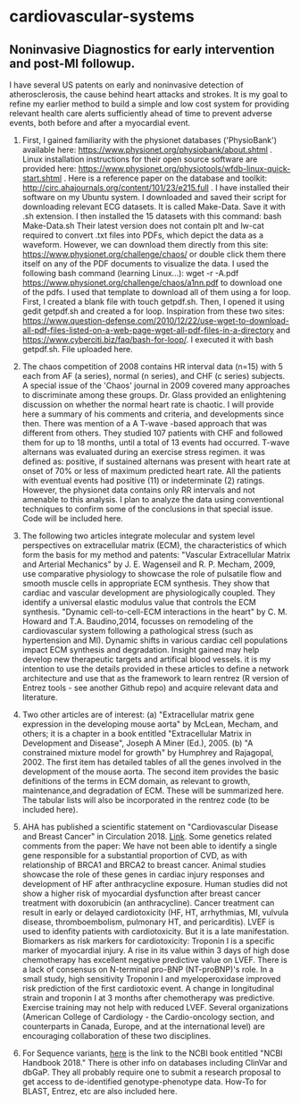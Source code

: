 # cardiovascular-systems
## Noninvasive Diagnostics for early intervention and post-MI followup.   
I have several US patents on early and noninvasive detection of atherosclerosis, the cause behind heart attacks and strokes. It is my goal to refine my earlier method to build a simple and low cost system for providing relevant health care alerts sufficiently ahead of time to prevent adverse events, both before and after a myocardial event.    

1. First, I gained familiarity with the physionet databases ('PhysioBank') available here: https://www.physionet.org/physiobank/about.shtml . Linux installation instructions for their open source software are provided here: https://www.physionet.org/physiotools/wfdb-linux-quick-start.shtml . Here is a reference paper on the database and toolkit: http://circ.ahajournals.org/content/101/23/e215.full . I have installed their software on my Ubuntu system. I downloaded and saved their script for downloading relevant ECG datasets. It is called Make-Data. Save it with .sh extension. I then installed the 15 datasets with this command: bash Make-Data.sh
Their latest version does not contain plt and lw-cat required to convert .txt files into PDFs, which depict the data as a waveform. However, we can download them directly from this site: https://www.physionet.org/challenge/chaos/ or double click them there itself on any of the PDF documents to visualize the data. I used the following bash command (learning Linux...): wget -r -A.pdf https://www.physionet.org/challenge/chaos/a1nn.pdf to download one of the pdfs. I used that template to download all of them using a for loop. First, I created a blank file with  touch getpdf.sh. Then, I opened it using gedit getpdf.sh and created a for loop. Inspiration from these two sites: https://www.question-defense.com/2010/12/22/use-wget-to-download-all-pdf-files-listed-on-a-web-page-wget-all-pdf-files-in-a-directory and https://www.cyberciti.biz/faq/bash-for-loop/. I executed it with bash getpdf.sh. File uploaded here.
2. The chaos competition of 2008 contains HR interval data (n=15) with 5 each from AF (a series), normal (n series), and CHF (c series) subjects. A special issue of the 'Chaos' journal in 2009 covered many approaches to discriminate among these groups. Dr. Glass provided an enlightening discussion on whether the normal heart rate is chaotic. I will provide here a summary of his comments and criteria, and developments since then. There was mention of a A T-wave -based approach that was different from others. They studied 107 patients with CHF and followed them for up to 18 months, until a total of 13 events had occurred. T-wave alternans was evaluated during an exercise stress regimen. it was defined as: positive, if sustained alternans was present with heart rate at onset of 70% or less of maximum predicted heart rate. All the patients with eventual events had positive (11) or indeterminate (2) ratings. However, the physionet data contains only RR intervals and not amenable to this analysis.  I plan to analyze the data using conventional techniques to confirm some of the conclusions in that special issue. Code will be included here.

3. The following two articles integrate molecular and system level perspectives on extracellular matrix (ECM), the characteristics of which form the basis for my method and patents: "Vascular Extracellular Matrix and Arterial Mechanics" by J. E. Wagenseil and R. P. Mecham, 2009, use comparative physiology to showcase the role of pulsatile flow and smooth muscle cells in appropriate ECM synthesis. They show that cardiac and vascular development are physiologically coupled. They identify a universal elastic modulus value that controls the ECM synthesis. "Dynamic cell-to-cell-ECM interactions in the heart" by C. M. Howard and T.A. Baudino,2014, focusses on remodeling of the cardiovascular system following a pathological stress (such as hypertension and MI). Dynamic shifts in various cardiac cell populations impact ECM synthesis and degradation. Insight gained may help develop new therapeutic targets and artifical blood vessels. it is my intention to use the details provided in these articles to define a network architecture and use that as the framework to learn rentrez (R version of Entrez tools - see another Github repo) and acquire relevant data and literature. 
4. Two other articles are of interest: (a) "Extracellular matrix gene expression in the developing mouse aorta" by McLean, Mecham, and others; it is a chapter in a book entitled "Extracellular Matrix in Development and Disease", Joseph A Miner (Ed.), 2005. (b) "A constrained mixture model for growth" by Humphrey and Rajagopal, 2002.  The first item has detailed tables of all the genes involved in the development of the mouse aorta. The second item provides the basic definitions of the terms in ECM domain, as relevant to growth, maintenance,and degradation of ECM. These will be summarized here. The tabular lists will also be incorporated in the rentrez code (to be included here).   
5. AHA has published a scientific statement on "Cardiovascular Disease and Breast Cancer" in Circulation 2018. [Link](http://circ.ahajournals.org/content/early/2018/01/31/CIR.0000000000000556). Some genetics related comments from the paper: We have not been able to identify a single gene responsible for a substantial proportion of CVD, as with relationship of BRCA1 and BRCA2 to breast cancer. Animal studies showcase the role of these genes in cardiac injury responses and development of HF after anthracycline exposure. Human studies did not show a higher risk of myocardial dysfunction after breast cancer treatment with doxorubicin (an anthracycline). Cancer treatment can result in early or delayed cardiotoxicity (HF, HT, arrhythmias, MI, vulvula disease, thromboembolism, pulmonary HT, and pericarditis). LVEF is used to idenfity patients with cardiotoxicity. But it is a late manifestation. Biomarkers as risk markers for cardiotoxicity: Troponin I is a specific marker of myocardial injury. A rise in its value within 3 days of high dose chemotherapy has excellent negative predictive value on LVEF. There is a lack of consensus on N-terminal pro-BNP (NT-proBNP)'s role. In a small study, high sensitivity Troponin I and myeloperoxidase improved risk prediction of the first cardiotoxic event. A change in longitudinal strain and troponin I at 3 months after chemotherapy was predictive. Exercise training may not help with reduced LVEF. Several organizations (American College of Cardiology - the Cardio-oncology section, and counterparts in Canada, Europe, and at the international level) are encouraging collaboration of these two disciplines. 
6. For Sequence variants, [here](https://www.ncbi.nlm.nih.gov/books/NBK143764/pdf/Bookshelf_NBK143764.pdf) is the link to the NCBI book entitled "NCBI Handbook 2018." There is other info on databases including ClinVar and dbGaP. They all probably require one to submit a research proposal to get access to de-identified genotype-phenotype data. How-To for BLAST, Entrez, etc are also included here. 

